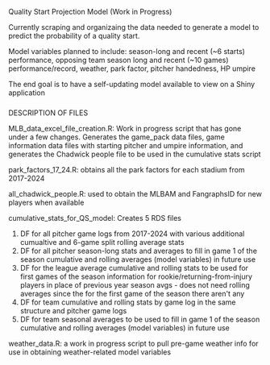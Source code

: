 Quality Start Projection Model (Work in Progress)

Currently scraping and organizaing the data needed to generate a model to predict the probability of a quality start.

Model variables planned to include: season-long and recent (~6 starts) performance, opposing team season long and recent (~10 games) performance/record, weather, park factor, pitcher handedness, HP umpire

The end goal is to have a self-updating model available to view on a Shiny application

###

DESCRIPTION OF FILES

MLB_data_excel_file_creation.R: Work in progress script that has gone under a few changes. Generates the game_pack data files, game information data files with starting pitcher and umpire information, and generates the Chadwick people file to be used in the cumulative stats script

park_factors_17_24.R: obtains all the park factors for each stadium from 2017-2024

all_chadwick_people.R: used to obtain the MLBAM and FangraphsID for new players when available

cumulative_stats_for_QS_model:  Creates 5 RDS files
  1) DF for all pitcher game logs from 2017-2024 with various additional cumualtive and 6-game split rolling average stats
  2) DF for all pitcher season-long stats and averages to fill in game 1 of the season cumulative and rolling averages (model variables) in future use 
  3) DF for the league average cumulative and rolling stats to be used for first games of the season information for rookie/returning-from-injury players in place of previous year season avgs
    - does not need rolling averages since the for the first game of the season there aren't any   
  4) DF for team cumulative and rolling stats by game log in the same structure and pitcher game logs
  5) DF for team seasonal averages to be used to fill in game 1 of the season cumulative and rolling averages (model variables) in future use 

weather_data.R: a work in progress script to pull pre-game weather info for use in obtaining weather-related model variables

